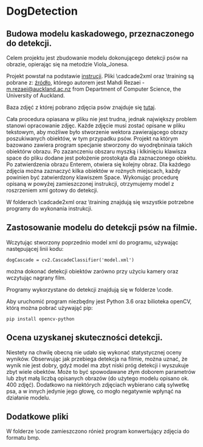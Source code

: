 # DogDetection
## Budowa modelu kaskadowego, przeznaczonego do detekcji. 
Celem projektu jest zbudowanie modelu dokonującego detekcji psów na obrazie, opierając się na metodzie Viola_Jonesa.

Projekt powstał na podstawie [instrucji](https://www.cs.auckland.ac.nz/~m.rezaei/Tutorials/Creating_a_Cascade_of_Haar-Like_Classifiers_Step_by_Step.pdf). Pliki \cadcade2xml oraz \training są pobrane z: [źródło](https://www.cs.auckland.ac.nz/~m.rezaei/Tutorials/Haar-Training.zip), którego autorem jest Mahdi Rezaei - m.rezaei@auckland.ac.nz from Department of Computer Science, the University of Auckland.

Baza zdjęć z której pobrano zdjęcia psów znajduje się [tutaj](https://drive.google.com/drive/folders/1XaFM8BJFligrqeQdE-_5Id0V_SubJAZe).

Cała procedura opiasana w pliku nie jest trudna, jednak największy problem stanowi opracowanie zdjęc. Każde zdjęcie musi zostać opisane w pliku tekstowym, aby możliwe było stworzenie wektora zawierającego obrazy poszukiwanych obiektów, w tym przypadku psów. Projekt na którym bazowano zawiera program specjanie stworzony do wyodrębninaia takich obiektórw  obrazu. Po zazanczeniu obszaru myszką i klkinięciu klawisza space do pliku dodane jest położenie prostokąta dla zaznaczonego obiektu. Po zatwierdzenia obrazu Enterem, otwiera się kolejny obraz. Dla każdego zdjęcia można zaznaczyć kilka obiektów w rożnych miejscach, każdy powinien być zatwierdzony klawiszem Space.
Wykonując procedurę opisaną w powyżej zamieszczonej instrukcji, otrzymujemy model z roszrzeniem xml gotowy do detekcji.

W folderach \cadcade2xml oraz \training  znajdują się wszystkie potrzebne programy do wykonania instrukcji. 

## Zastosowanie modelu do detekcji psów na filmie.
Wczytując stworzony poprzednio model xml do programu, używając następującej linii kodu:

```
dogCascade = cv2.CascadeClassifier('model.xml')
```

można dokonać detekcji obiektów zarówno przy użyciu kamery oraz wczytując nagrany film. 

Programy wykorzystane do detekcji znajdują się w folderze \code. 

Aby uruchomić program niezbędny jest Python 3.6 oraz bilioteka openCV, którą można pobrać używająć pip:

```
pip install opencv-python
```

## Ocena uzyskanej skuteczności detekcji.
Niestety na chwilę obecną nie udało się wykonać statystycznej oceny wyników. Obserwując jak przebiega detekcja na filmie, można uznać, że wynik nie jest dobry, gdyż model ma zbyt niski próg detekcji i wyszukuje zbyt wiele obektów. Może to być spowodawane złym doborem parametrów lub zbyt małą liczbą opisanych obrazów (do użytego modelu opisano ok. 400 zdjęć). Dodatkowo na niektórych zdjęciach wybierano całą sylwetkę psa, a w innych jedynie jego głowę, co mogło negatywnie wpłynąć na działanie modelu.  

## Dodatkowe pliki

W folderze \code zamieszczono rónież program konwertujący zdjęcia do formatu bmp. 
